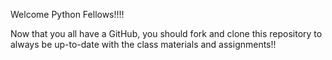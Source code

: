 Welcome Python Fellows!!!!

Now that you all have a GitHub, you should fork and clone this repository to always be up-to-date with the class materials and assignments!!
